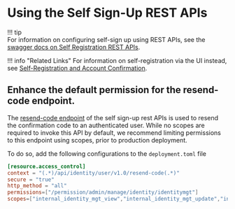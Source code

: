 # Using the Self Sign-Up REST APIs

!!! tip    
    For information on configuring self-sign up using REST APIs, see the [swagger docs on Self Registration REST APIs](https://api-docs.wso2.com/apidocs/is/is511/selfregister-v5.11.0/).
    

!!! info "Related Links" 
    For information on self-registration via the UI instead, see [Self-Registration and Account Confirmation](../../learn/self-registration-and-account-confirmation).

## Enhance the default permission for the resend-code endpoint.

The [resend-code endpoint](https://api-docs.wso2.com/apidocs/is/is511/selfregister-v5.11.0/#!/operations#SelfRegister#meResendCodePost) of the self sign-up rest APIs is used to resend the confirmation code to an authenticated user. While no scopes are required to invoke this API by default, we recommend limiting permissions to this endpoint using scopes, prior to production deployment.

To do so, add the following configurations to the `deployment.toml` file


```toml
[resource.access_control]
context = "(.*)/api/identity/user/v1.0/resend-code(.*)"
secure = "true"
http_method = "all"
permissions=["/permission/admin/manage/identity/identitymgt"]
scopes=["internal_identity_mgt_view","internal_identity_mgt_update","internal_identity_mgt_create","internal_identity_mgt_delete"]
```